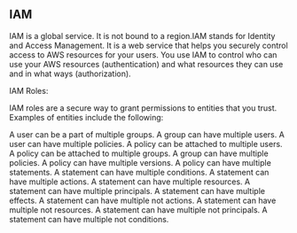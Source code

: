 ## IAM

IAM is a global service. It is not bound to a region.IAM stands for Identity and Access Management. It is a web service that helps you securely control access to AWS resources for your users. You use IAM to control who can use your AWS resources (authentication) and what resources they can use and in what ways (authorization).

IAM Roles:

IAM roles are a secure way to grant permissions to entities that you trust. Examples of entities include the following:

A user can be a part of multiple groups. A group can have multiple users. A user can have multiple policies. A policy can be attached to multiple users. A policy can be attached to multiple groups. A group can have multiple policies. A policy can have multiple versions. A policy can have multiple statements. A statement can have multiple conditions. A statement can have multiple actions. A statement can have multiple resources. A statement can have multiple principals. A statement can have multiple effects. A statement can have multiple not actions. A statement can have multiple not resources. A statement can have multiple not principals. A statement can have multiple not conditions.
